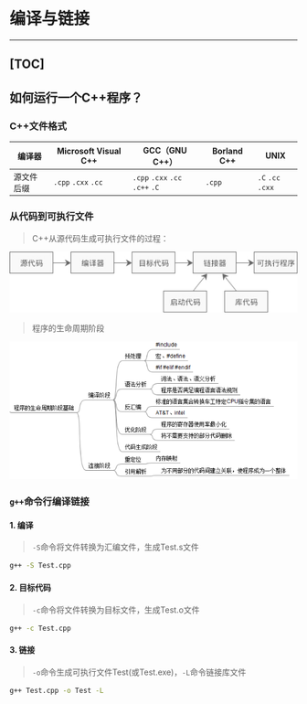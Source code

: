# 编译与链接
---
[TOC]
---

## 如何运行一个C++程序？


### C++文件格式
| 编译器 | Microsoft Visual C++ | GCC（GNU C++）       | Borland C++ | UNIX       |
| ------ | -------------------- | -------------------- | ----------- | ---------- |
| 源文件后缀   | `.cpp` `.cxx` `.cc`         | `.cpp` `.cxx` `.cc` `.c++` `.C` | `.cpp`        | `.C` `.cc` `.cxx` |
### 从代码到可执行文件

> C++从源代码生成可执行文件的过程：

![20190813152426.png](https://raw.githubusercontent.com/itisl/Pic_Bed/master/img/20190813152426.png)
> 程序的生命周期阶段

![20190917163730.png](https://raw.githubusercontent.com/itisl/Pic_Bed/master/img/20190917163730.png)

### `g++`命令行编译链接
#### 1. 编译
> `-S`命令将文件转换为汇编文件，生成Test.s文件
```sh
g++ -S Test.cpp
```
#### 2. 目标代码
> `-c`命令将文件转换为目标文件，生成Test.o文件

```sh
g++ -c Test.cpp
```

#### 3. 链接
> `-o`命令生成可执行文件Test(或Test.exe)，`-L`命令链接库文件

```sh
g++ Test.cpp -o Test -L 
```